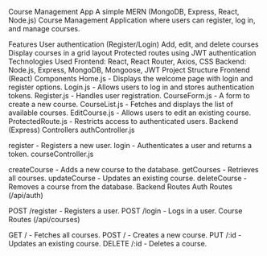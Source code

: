 Course Management App
A simple MERN (MongoDB, Express, React, Node.js) Course Management Application where users can register, log in, and manage courses.

Features
User authentication (Register/Login)
Add, edit, and delete courses
Display courses in a grid layout
Protected routes using JWT authentication
Technologies Used
Frontend: React, React Router, Axios, CSS
Backend: Node.js, Express, MongoDB, Mongoose, JWT
Project Structure
Frontend (React) Components
Home.js - Displays the welcome page with login and register options.
Login.js - Allows users to log in and stores authentication tokens.
Register.js - Handles user registration.
CourseForm.js - A form to create a new course.
CourseList.js - Fetches and displays the list of available courses.
EditCourse.js - Allows users to edit an existing course.
ProtectedRoute.js - Restricts access to authenticated users.
Backend (Express) Controllers
authController.js

register - Registers a new user.
login - Authenticates a user and returns a token.
courseController.js

createCourse - Adds a new course to the database.
getCourses - Retrieves all courses.
updateCourse - Updates an existing course.
deleteCourse - Removes a course from the database.
Backend Routes
Auth Routes (/api/auth)

POST /register - Registers a user.
POST /login - Logs in a user.
Course Routes (/api/courses)

GET / - Fetches all courses.
POST / - Creates a new course.
PUT /:id - Updates an existing course.
DELETE /:id - Deletes a course.
